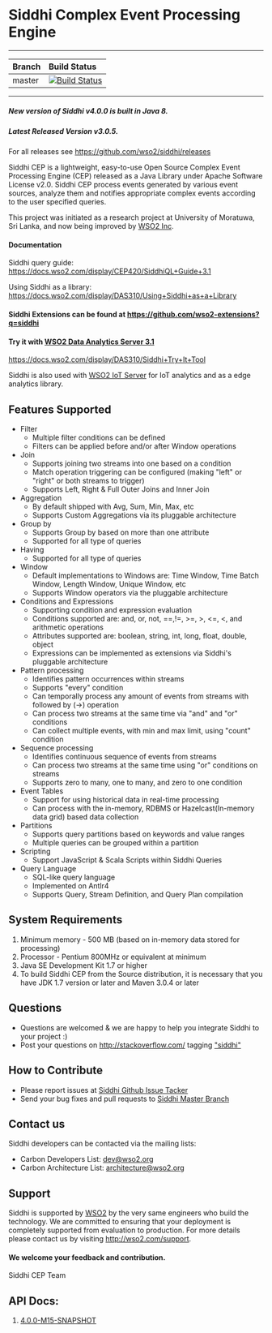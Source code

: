 Siddhi Complex Event Processing Engine 
======================================

---

|  Branch | Build Status |
| :------------ |:-------------
| master | [![Build Status](https://wso2.org/jenkins/view/wso2-dependencies/job/siddhi/job/siddhi/badge/icon)](https://wso2.org/jenkins/view/wso2-dependencies/job/siddhi/job/siddhi )|

---
##### New version of Siddhi v4.0.0 is built in Java 8.
##### Latest Released Version v3.0.5.
For all releases see https://github.com/wso2/siddhi/releases

Siddhi CEP is a lightweight, easy-to-use Open Source Complex Event Processing Engine (CEP) released as a Java Library under Apache Software License v2.0. Siddhi CEP process events generated by various event sources, analyze them and notifies appropriate complex events according to the user specified queries.

This project was initiated as a research project at University of Moratuwa, Sri Lanka, and now being improved by [WSO2 Inc](http://wso2.com/). 

#### Documentation 
Siddhi query guide: https://docs.wso2.com/display/CEP420/SiddhiQL+Guide+3.1 

Using Siddhi as a library: https://docs.wso2.com/display/DAS310/Using+Siddhi+as+a+Library

#### Siddhi Extensions can be found at https://github.com/wso2-extensions?q=siddhi

#### Try it with [WSO2 Data Analytics Server 3.1](http://wso2.com/smart-analytics)
https://docs.wso2.com/display/DAS310/Siddhi+Try+It+Tool

Siddhi is also used with [WSO2 IoT Server](http://wso2.com/iot) for IoT analytics and as a edge analytics library.


Features Supported
------------------
 - Filter
    - Multiple filter conditions can be defined 
    - Filters can be applied before and/or after Window operations
 - Join
    - Supports joining two streams into one based on a condition   
    - Match operation triggering can be configured (making "left" or "right" or both streams to trigger)
    - Supports Left, Right & Full Outer Joins and Inner Join
 - Aggregation
    - By default shipped with Avg, Sum, Min, Max, etc
    - Supports Custom Aggregations via its pluggable architecture
 - Group by
    - Supports Group by based on more than one attribute
    - Supported for all type of queries
 - Having
    - Supported for all type of queries
 - Window
    - Default implementations to Windows are: Time Window, Time Batch Window, Length Window, Unique Window, etc
    - Supports Window operators via the pluggable architecture
 - Conditions and Expressions
    - Supporting condition and expression evaluation
    - Conditions supported are: and, or, not, ==,!=, >=, >, <=, <, and arithmetic operations
    - Attributes supported are: boolean, string, int, long, float, double, object
    - Expressions can be implemented as extensions via Siddhi's pluggable architecture
 - Pattern processing
    - Identifies pattern occurrences within streams
    - Supports "every" condition
    - Can temporally process any amount of events from streams with followed by (->) operation
    - Can process two streams at the same time via "and" and "or" conditions
    - Can collect multiple events, with min and max limit, using "count" condition
 - Sequence processing
    - Identifies continuous sequence of events from streams
    - Can process two streams at the same time using "or" conditions on streams 
    - Supports zero to many, one to many, and zero to one condition
 - Event Tables
    - Support for using historical data in real-time processing
    - Can process with the in-memory, RDBMS or Hazelcast(In-memory data grid) based data collection
 - Partitions
    - Supports query partitions based on keywords and value ranges 
    - Multiple queries can be grouped within a partition
 - Scripting 
    - Support JavaScript & Scala Scripts within Siddhi Queries
 - Query Language
    - SQL-like query language 
    - Implemented on Antlr4
    - Supports Query, Stream Definition, and Query Plan compilation

System Requirements
-------------------

1. Minimum memory - 500 MB (based on in-memory data stored for processing)
2. Processor      - Pentium 800MHz or equivalent at minimum
3. Java SE Development Kit 1.7 or higher
4. To build Siddhi CEP from the Source distribution, it is necessary that you have
   JDK 1.7 version or later and Maven 3.0.4 or later

## Questions 
* Questions are welcomed & we are happy to help you integrate Siddhi to your project :)
* Post your questions on http://stackoverflow.com/ tagging ["siddhi"](http://stackoverflow.com/search?q=siddhi)

## How to Contribute
* Please report issues at [Siddhi Github Issue Tacker](https://github.com/wso2/siddhi/issues)
* Send your bug fixes and pull requests to [Siddhi Master Branch](https://github.com/wso2/siddhi) 

## Contact us 
Siddhi developers can be contacted via the mailing lists:
  * Carbon Developers List: dev@wso2.org
  * Carbon Architecture List: architecture@wso2.org

## Support 
Siddhi is supported by [WSO2](http://wso2.com/) by the very same engineers who build the technology. We are committed to ensuring that your deployment is completely supported from evaluation to production.
For more details please contact us by visiting http://wso2.com/support.

#### We welcome your feedback and contribution.

Siddhi CEP Team

## API Docs:

1. <a href="./api/4.0.0-M15-SNAPSHOT.md">4.0.0-M15-SNAPSHOT</a>
